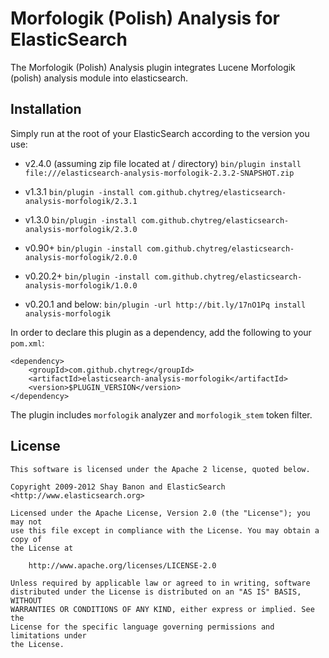 Morfologik (Polish) Analysis for ElasticSearch
==================================

The Morfologik (Polish) Analysis plugin integrates Lucene Morfologik (polish) analysis module into elasticsearch.


Installation
------------

Simply run at the root of your ElasticSearch according to the version you use:
- v2.4.0 (assuming zip file located at / directory)
  `bin/plugin install file:///elasticsearch-analysis-morfologik-2.3.2-SNAPSHOT.zip`

- v1.3.1
  `bin/plugin -install com.github.chytreg/elasticsearch-analysis-morfologik/2.3.1`

- v1.3.0
  `bin/plugin -install com.github.chytreg/elasticsearch-analysis-morfologik/2.3.0`

- v0.90+
  `bin/plugin -install com.github.chytreg/elasticsearch-analysis-morfologik/2.0.0`

- v0.20.2+
   `bin/plugin -install com.github.chytreg/elasticsearch-analysis-morfologik/1.0.0`

- v0.20.1 and below:
   `bin/plugin -url http://bit.ly/17nO1Pq install analysis-morfologik`
	
In order to declare this plugin as a dependency, add the following to your `pom.xml`:

	<dependency>
	    <groupId>com.github.chytreg</groupId>
	    <artifactId>elasticsearch-analysis-morfologik</artifactId>
	    <version>$PLUGIN_VERSION</version>
	</dependency>


The plugin includes `morfologik` analyzer and `morfologik_stem` token filter.

License
-------

    This software is licensed under the Apache 2 license, quoted below.

    Copyright 2009-2012 Shay Banon and ElasticSearch <http://www.elasticsearch.org>

    Licensed under the Apache License, Version 2.0 (the "License"); you may not
    use this file except in compliance with the License. You may obtain a copy of
    the License at

        http://www.apache.org/licenses/LICENSE-2.0

    Unless required by applicable law or agreed to in writing, software
    distributed under the License is distributed on an "AS IS" BASIS, WITHOUT
    WARRANTIES OR CONDITIONS OF ANY KIND, either express or implied. See the
    License for the specific language governing permissions and limitations under
    the License.
